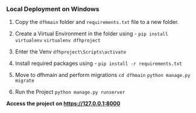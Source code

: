 ### Local Deployment on Windows

1. Copy the `dfhmain` folder and `requirements.txt` file to a new folder.

2. Create a Virtual Environment in the folder using - 
```pip install virtualenv```
```virtualenv dfhproject```

3. Enter the Venv
```dfhproject\Scripts\activate```

3. Install required packages using - 
```pip install -r requirements.txt```

4. Move to dfhmain and perform migrations
```cd dfhmain```
```python manage.py migrate```

5. Run the Project
```python manage.py runserver```

**Access the project on https://127.0.0.1:8000**
